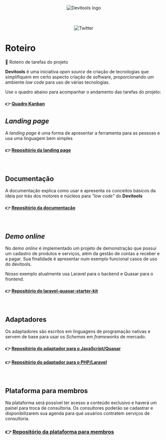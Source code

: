 <div align="center">
  <img alt="Devitools logo" src="https://devi.tools/images/logo-horizontal.png" />
</div>
<br>
<br>

<p align="center">
  <a href="https://twitter.com/devitools" style="text-decoration: none" target="_blank">
    <img alt="Twitter" src="https://img.shields.io/twitter/follow/devitools?label=Twitter&style=social" />
  </a>
</p>

# Roteiro

🔧 Roteiro de tarefas do projeto

**Devitools** é uma iniciativa _open source_ de criação de tecnologias que simplifiquem em certo aspecto criação de software, proporcionando um ambiente _low code_ para uso de várias tecnologias.

Use o quadro abaixo para acompanhar o andamento das tarefas do projeto:
#### :point_right: [Quadro Kanban](https://github.com/orgs/devitools/projects/1)


## _Landing page_

A _landing page_ é uma forma de apresentar a ferramenta para as pessoas e usa uma linguagem bem simples

#### :point_right: [Repositório da landing page](https://github.com/devitools/landing)
<br>

## Documentação

A documentação explica como usar e apresenta os conceitos básicos da ideia por trás dos motores e núcleos para _"low code"_ do **Devitools**

#### :point_right: [Repositório da documentação](https://github.com/devitools/docs)
<br>

## _Demo online_

No _demo online_ é implementado um projeto de demonstração que possui um cadastro de produtos e serviços, além da gestão de contas a receber e a pagar.
Sua finalidade é apresentar num exemplo funcional casos de uso do devitools.

Nosso exemplo atualmente usa Laravel para o backend e Quasar para o frontend.

#### :point_right: [Repositório do laravel-quasar-starter-kit](https://github.com/devitools/laravel-quasar-starter-kit)
<br>

## Adaptadores

Os adaptadores são escritos em linguagens de programação nativas e servem de base para usar os _Schemas_ em _frameworks_ de mercado.

#### :point_right: [Repositório do adaptador para o JavaScript/Quasar](https://github.com/devitools/quasar)
#### :point_right: [Repositório do adaptador para o PHP/Laravel](https://github.com/devitools/laravel)
<br>

## Plataforma para membros

Na plataforma será possível ter acesso a conteúdo exclusivo e haverá um painel para troca de consultoria.
Os consultores poderão se cadastrar e disponibilizarem sua agenda para que usuários contratem serviços de consultoria.

### :point_right: [Repositório da plataforma para membros](https://github.com/devitools/platform)
